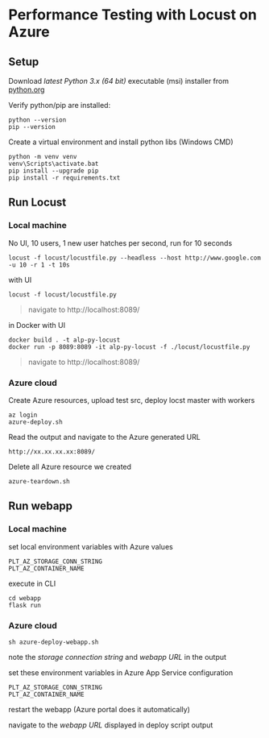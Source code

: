 # Performance Testing with Locust on Azure

## Setup

Download _latest Python 3.x (64 bit)_ executable (msi) installer from [python.org](https://www.python.org/downloads/release)

Verify python/pip are installed:

    python --version
    pip --version

 Create a virtual environment and install python libs (Windows CMD)

    python -m venv venv
    venv\Scripts\activate.bat
	pip install --upgrade pip
	pip install -r requirements.txt

## Run Locust

### Local machine

No UI, 10 users, 1 new user hatches per second, run for 10 seconds

    locust -f locust/locustfile.py --headless --host http://www.google.com -u 10 -r 1 -t 10s

with UI

    locust -f locust/locustfile.py
> navigate to http://localhost:8089/


in Docker with UI

    docker build . -t alp-py-locust
    docker run -p 8089:8089 -it alp-py-locust -f ./locust/locustfile.py
> navigate to http://localhost:8089/

### Azure cloud

Create Azure resources, upload test src, deploy locst master with workers

    az login
    azure-deploy.sh 

Read the output and navigate to the Azure generated URL

    http://xx.xx.xx.xx:8089/

Delete all Azure resource we created

    azure-teardown.sh

## Run webapp

### Local machine
set local environment variables with Azure values 

    PLT_AZ_STORAGE_CONN_STRING 
    PLT_AZ_CONTAINER_NAME

execute in CLI

    cd webapp
    flask run

### Azure cloud

    sh azure-deploy-webapp.sh

note the _storage connection string_ and _webapp URL_ in the output

set these environment variables in Azure App Service configuration 

    PLT_AZ_STORAGE_CONN_STRING
    PLT_AZ_CONTAINER_NAME

restart the webapp (Azure portal does it automatically)

navigate to the _webapp URL_ displayed in deploy script output